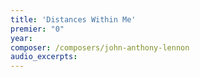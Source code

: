 ```yaml
---
title: 'Distances Within Me'
premier: "0"
year: 
composer: /composers/john-anthony-lennon
audio_excerpts: 
---
```

